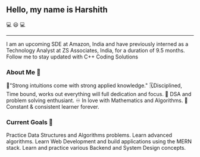 ## Hello, my name is Harshith
💻 😃 💻

________________________________________________________________________________________________
<!--
**harshithpadi/harshithpadi** is a ✨ _special_ ✨ repository because its `README.md` (this file) appears on your GitHub profile.

Here are some ideas to get you started:

- 🔭 I’m currently working on ...
- 🌱 I’m currently learning ...
- 👯 I’m looking to collaborate on ...
- 🤔 I’m looking for help with ...
- 💬 Ask me about ...
- 📫 How to reach me: ...
- 😄 Pronouns: ...
- ⚡ Fun fact: ...
-->

I am an upcoming SDE at Amazon, India and have previously interned as a Technology Analyst at ZS Associates, India, for a duration of 9.5 months.
Follow me to stay updated with C++ Coding Solutions


### About Me 📖
🔁"Strong intuitions come with strong applied knowledge."
🗓️Disciplined, Time bound, works out everything will full dedication and focus.
📜 DSA and problem solving enthusiant.
♾️ In love with Mathematics and Algorithms.
💯 Constant & consistent learner forever.

### Current Goals 🔭
Practice Data Structures and Algorithms problems.
Learn advanced algorithms.
Learn Web Development and build applications using the MERN stack.
Learn and practice various Backend and System Design concepts.



